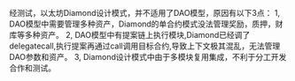 经测试，以太坊Diamond设计模式，并不适用了DAO模型，原因有以下3点：
1, DAO模型中需要管理多种资产，Diamond的单合约模式没法管理奖励，质押，财库等多种资产。
2, DAO模型中有提案链上执行模块,Diamond已经调了delegatecall,执行提案再通过call调用目标合约,导致上下文极其混乱，无法管理DAO参数和资产。
3, Diamond设计模式中由于多模块复用集成，不利于分工开发合作和测试。
